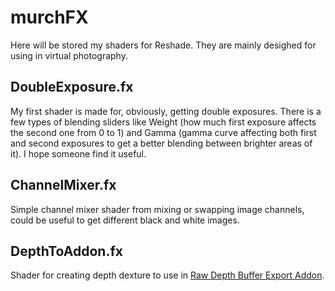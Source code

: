 # murchFX
Here will be stored my shaders for Reshade. They are mainly desighed for using in virtual photography.

## DoubleExposure.fx
My first shader is made for, obviously, getting double exposures. There is a few types of blending sliders like Weight (how much first exposure affects the second one from 0 to 1) and Gamma (gamma curve affecting both first and second exposures to get a better blending between brighter areas of it). I hope someone find it useful.

## ChannelMixer.fx
Simple channel mixer shader from mixing or swapping image channels, could be useful to get different black and white images.

## DepthToAddon.fx
Shader for creating depth dexture to use in [Raw Depth Buffer Export Addon](https://github.com/murchalloo/ReshadeAddons/tree/main/99-raw_depth_buffer_export).
